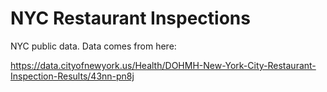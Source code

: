 # NYC Restaurant Inspections

NYC public data.  Data comes from here:

  https://data.cityofnewyork.us/Health/DOHMH-New-York-City-Restaurant-Inspection-Results/43nn-pn8j

<!-- malloy-source  
  title="Inspections"
  model="inspections.malloy"
  source="inspections"
  description="Explore Restaurant Inspections"
-->
